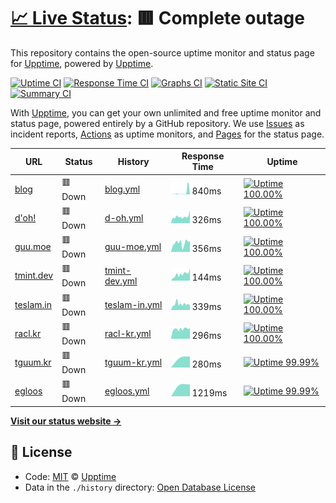 # [📈 Live Status](https://demo.upptime.js.org): <!--live status--> **🟥 Complete outage**

This repository contains the open-source uptime monitor and status page for [Upptime](https://upptime.js.org), powered by [Upptime](https://github.com/upptime/upptime).

[![Uptime CI](https://github.com/koj-co/upptime/workflows/Uptime%20CI/badge.svg)](https://github.com/koj-co/upptime/actions?query=workflow%3A%22Uptime+CI%22)
[![Response Time CI](https://github.com/koj-co/upptime/workflows/Response%20Time%20CI/badge.svg)](https://github.com/koj-co/upptime/actions?query=workflow%3A%22Response+Time+CI%22)
[![Graphs CI](https://github.com/koj-co/upptime/workflows/Graphs%20CI/badge.svg)](https://github.com/koj-co/upptime/actions?query=workflow%3A%22Graphs+CI%22)
[![Static Site CI](https://github.com/koj-co/upptime/workflows/Static%20Site%20CI/badge.svg)](https://github.com/koj-co/upptime/actions?query=workflow%3A%22Static+Site+CI%22)
[![Summary CI](https://github.com/koj-co/upptime/workflows/Summary%20CI/badge.svg)](https://github.com/koj-co/upptime/actions?query=workflow%3A%22Summary+CI%22)

With [Upptime](https://upptime.js.org), you can get your own unlimited and free uptime monitor and status page, powered entirely by a GitHub repository. We use [Issues](https://github.com/upptime/upptime/issues) as incident reports, [Actions](https://github.com/upptime/upptime/actions) as uptime monitors, and [Pages](https://demo.upptime.js.org) for the status page.

<!--start: status pages-->
<!-- This summary is generated by Upptime (https://github.com/upptime/upptime) -->
<!-- Do not edit this manually, your changes will be overwritten -->

| URL                            | Status  | History                                                                                   | Response Time                                                                  | Uptime                                                                                                                                                                                                     |
| ------------------------------ | ------- | ----------------------------------------------------------------------------------------- | ------------------------------------------------------------------------------ | ---------------------------------------------------------------------------------------------------------------------------------------------------------------------------------------------------------- |
| [blog](https://blog.tmint.dev) | 🟥 Down | [blog.yml](https://github.com/teslamint/uptime/commits/master/history/blog.yml)           | <img alt="Response time graph" src="./graphs/blog.png" height="20"> 840ms      | [![Uptime 100.00%](https://img.shields.io/endpoint?url=https%3A%2F%2Fraw.githubusercontent.com%2Fteslamint%2Fuptime%2Fmaster%2Fapi%2Fblog%2Fuptime.json)](https://uptime.tmint.dev/history/blog)           |
| [d'oh!](https://doh.kr)        | 🟥 Down | [d-oh.yml](https://github.com/teslamint/uptime/commits/master/history/d-oh.yml)           | <img alt="Response time graph" src="./graphs/d-oh.png" height="20"> 326ms      | [![Uptime 100.00%](https://img.shields.io/endpoint?url=https%3A%2F%2Fraw.githubusercontent.com%2Fteslamint%2Fuptime%2Fmaster%2Fapi%2Fd-oh%2Fuptime.json)](https://uptime.tmint.dev/history/d-oh)           |
| [guu.moe](https://guu.moe)     | 🟥 Down | [guu-moe.yml](https://github.com/teslamint/uptime/commits/master/history/guu-moe.yml)     | <img alt="Response time graph" src="./graphs/guu-moe.png" height="20"> 356ms   | [![Uptime 100.00%](https://img.shields.io/endpoint?url=https%3A%2F%2Fraw.githubusercontent.com%2Fteslamint%2Fuptime%2Fmaster%2Fapi%2Fguu-moe%2Fuptime.json)](https://uptime.tmint.dev/history/guu-moe)     |
| [tmint.dev](https://tmint.dev) | 🟥 Down | [tmint-dev.yml](https://github.com/teslamint/uptime/commits/master/history/tmint-dev.yml) | <img alt="Response time graph" src="./graphs/tmint-dev.png" height="20"> 144ms | [![Uptime 100.00%](https://img.shields.io/endpoint?url=https%3A%2F%2Fraw.githubusercontent.com%2Fteslamint%2Fuptime%2Fmaster%2Fapi%2Ftmint-dev%2Fuptime.json)](https://uptime.tmint.dev/history/tmint-dev) |
| [teslam.in](https://teslam.in) | 🟥 Down | [teslam-in.yml](https://github.com/teslamint/uptime/commits/master/history/teslam-in.yml) | <img alt="Response time graph" src="./graphs/teslam-in.png" height="20"> 339ms | [![Uptime 100.00%](https://img.shields.io/endpoint?url=https%3A%2F%2Fraw.githubusercontent.com%2Fteslamint%2Fuptime%2Fmaster%2Fapi%2Fteslam-in%2Fuptime.json)](https://uptime.tmint.dev/history/teslam-in) |
| [racl.kr](https://racl.kr)     | 🟥 Down | [racl-kr.yml](https://github.com/teslamint/uptime/commits/master/history/racl-kr.yml)     | <img alt="Response time graph" src="./graphs/racl-kr.png" height="20"> 296ms   | [![Uptime 100.00%](https://img.shields.io/endpoint?url=https%3A%2F%2Fraw.githubusercontent.com%2Fteslamint%2Fuptime%2Fmaster%2Fapi%2Fracl-kr%2Fuptime.json)](https://uptime.tmint.dev/history/racl-kr)     |
| [tguum.kr](https://tguum.kr)   | 🟥 Down | [tguum-kr.yml](https://github.com/teslamint/uptime/commits/master/history/tguum-kr.yml)   | <img alt="Response time graph" src="./graphs/tguum-kr.png" height="20"> 280ms  | [![Uptime 99.99%](https://img.shields.io/endpoint?url=https%3A%2F%2Fraw.githubusercontent.com%2Fteslamint%2Fuptime%2Fmaster%2Fapi%2Ftguum-kr%2Fuptime.json)](https://uptime.tmint.dev/history/tguum-kr)    |
| [egloos](https://ice.tguum.kr) | 🟥 Down | [egloos.yml](https://github.com/teslamint/uptime/commits/master/history/egloos.yml)       | <img alt="Response time graph" src="./graphs/egloos.png" height="20"> 1219ms   | [![Uptime 99.99%](https://img.shields.io/endpoint?url=https%3A%2F%2Fraw.githubusercontent.com%2Fteslamint%2Fuptime%2Fmaster%2Fapi%2Fegloos%2Fuptime.json)](https://uptime.tmint.dev/history/egloos)        |

<!--end: status pages-->

[**Visit our status website →**](https://demo.upptime.js.org)

## 📄 License

- Code: [MIT](./LICENSE) © [Upptime](https://upptime.js.org)
- Data in the `./history` directory: [Open Database License](https://opendatacommons.org/licenses/odbl/1-0/)
